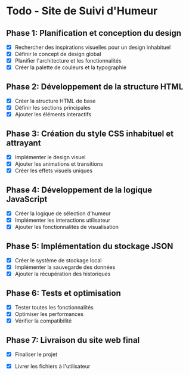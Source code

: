 # Todo - Site de Suivi d'Humeur

## Phase 1: Planification et conception du design
- [x] Rechercher des inspirations visuelles pour un design inhabituel
- [x] Définir le concept de design global
- [x] Planifier l'architecture et les fonctionnalités
- [x] Créer la palette de couleurs et la typographie

## Phase 2: Développement de la structure HTML
- [x] Créer la structure HTML de base
- [x] Définir les sections principales
- [x] Ajouter les éléments interactifs

## Phase 3: Création du style CSS inhabituel et attrayant
- [x] Implémenter le design visuel
- [x] Ajouter les animations et transitions
- [x] Créer les effets visuels uniques

## Phase 4: Développement de la logique JavaScript
- [x] Créer la logique de sélection d'humeur
- [x] Implémenter les interactions utilisateur
- [x] Ajouter les fonctionnalités de visualisation

## Phase 5: Implémentation du stockage JSON
- [x] Créer le système de stockage local
- [x] Implémenter la sauvegarde des données
- [x] Ajouter la récupération des historiques

## Phase 6: Tests et optimisation
- [x] Tester toutes les fonctionnalités
- [x] Optimiser les performances
- [x] Vérifier la compatibilité

## Phase 7: Livraison du site web final
- [x] Finaliser le projet
- [x] Livrer les fichiers à l'utilisateur

